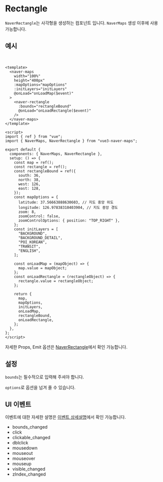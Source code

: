 # Rectangle

`NaverRectangle`는 사각형을 생성하는 컴포넌트 입니다. `NaverMaps` 생성 이후에 사용 가능합니다.

## 예시

\
<naver-rectangle />

```vue
<template>
  <naver-maps
    width="100%"
    height="400px"
    :mapOptions="mapOptions"
    :initLayers="initLayers"
    @onLoad="onLoadMap($event)"
  >
    <naver-rectangle
      :bounds="rectangleBound"
      @onLoad="onLoadRectangle($event)"
    />
  </naver-maps>
</template>

<script>
import { ref } from "vue";
import { NaverMaps, NaverRectangle } from "vue3-naver-maps";

export default {
  components: { NaverMaps, NaverRectangle },
  setup: () => {
    const map = ref();
    const rectangle = ref();
    const rectangleBound = ref({
      south: 36,
      north: 38,
      west: 126,
      east: 128,
    });
    const mapOptions = {
      latitude: 37.56663888630603, // 지도 중앙 위도
      longitude: 126.97838310403904, // 지도 중앙 경도
      zoom: 8,
      zoomControl: false,
      zoomControlOptions: { position: "TOP_RIGHT" },
    };
    const initLayers = [
      "BACKGROUND",
      "BACKGROUND_DETAIL",
      "POI_KOREAN",
      "TRANSIT",
      "ENGLISH",
    ];

    const onLoadMap = (mapObject) => {
      map.value = mapObject;
    };
    const onLoadRectangle = (rectangleObject) => {
      rectangle.value = rectangleObject;
    };

    return {
      map,
      mapOptions,
      initLayers,
      onLoadMap,
      rectangleBound,
      onLoadRectangle,
    };
  },
};
</script>
```

자세한 Props, Emit 옵션은 [NaverRectangle](../api/#naverrectangle)에서 확인 가능합니다.

## 설정

`bounds`는 필수적으로 입력해 주셔야 합니다.

`options`로 옵션을 넘겨 줄 수 있습니다.

## UI 이벤트

이벤트에 대한 자세한 설명은 [이벤트 상세설명](https://navermaps.github.io/maps.js.ncp/docs/naver.maps.Rectangle.html#toc25__anchor)에서 확인 가능합니다.

- bounds_changed
- click
- clickable_changed
- dblclick
- mousedown
- mouseout
- mouseover
- mouseup
- visible_changed
- zIndex_changed
